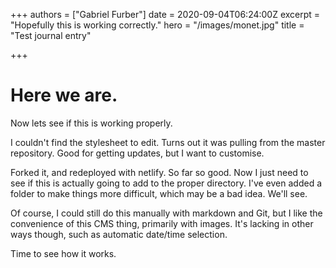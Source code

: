 +++
authors = ["Gabriel Furber"]
date = 2020-09-04T06:24:00Z
excerpt = "Hopefully this is working correctly."
hero = "/images/monet.jpg"
title = "Test journal entry"

+++
# Here we are.

Now lets see if this is working properly.

I couldn't find the stylesheet to edit. Turns out it was pulling from the master repository. Good for getting updates, but I want to customise.

Forked it, and redeployed with netlify. So far so good. Now I just need to see if this is actually going to add to the proper directory. I've even added a folder to make things more difficult, which may be a bad idea. We'll see.

Of course, I could still do this manually with markdown and Git, but I like the convenience of this CMS thing, primarily with images. It's lacking in other ways though, such as automatic date/time selection.

Time to see how it works.